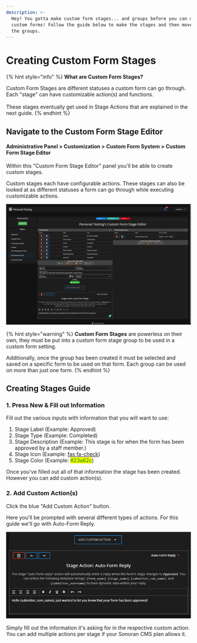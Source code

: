 ```yaml
---
description: >-
  Hey! You gotta make custom form stages... and groups before you can make
  custom forms! Follow the guide below to make the stages and then move on to
  the groups.
---
```


# Creating Custom Form Stages

{% hint style="info" %}
**What are Custom Form Stages?**

Custom Form Stages are different statuses a custom form can go through. Each "stage" can have customizable action(s) and functions.\
\
These stages eventually get used in Stage Actions that are explained in the next guide.
{% endhint %}

## Navigate to the Custom Form Stage Editor

#### Administrative Panel > Customization > Custom Form System > Custom Form Stage Editor

Within this "Custom Form Stage Editor" panel you'll be able to create custom stages.

Custom stages each have configurable actions. These stages can also be looked at as different statuses a form can go through while executing customizable actions.

![Administrative Panel Custom Form Stage Editor - Create Stages with Highly Customizable & Powerful Actions](../../.gitbook/assets/jshuDKm.png)

{% hint style="warning" %}
**Custom Form Stages** are powerless on their own, they must be put into a custom form stage group to be used in a custom form setting.

Additionally, once the group has been created it must be selected and saved on a specific form to be used on that form. Each group can be used on more than just one form.
{% endhint %}

## Creating Stages Guide

### 1. Press New & Fill out Information

Fill out the various inputs with information that you will want to use:

1. Stage Label (Example: Approved)
2. Stage Type (Example: Completed)
3. Stage Description (Example: This stage is for when the form has been approved by a staff member.)
4. Stage Icon (Example: [fas fa-check](https://fontawesome.com/v5.15/icons/check?style=solid))
5. Stage Color (Example: <mark style="color:green;">#23a62c</mark>)

Once you've filled out all of that information the stage has been created. However you can add custom action(s).

### 2. Add Custom Action(s)

Click the blue "Add Custom Action" button.

Here you'll be prompted with several different types of actions. For this guide we'll go with Auto-Form Reply.

![Custom Form Stage Action - Auto-Form Reply - Will automatically add a new reply to the form gets changed to this stage.](../../.gitbook/assets/aGrSGOd.png)

Simply fill out the information it's asking for in the respective custom action. You can add multiple actions per stage if your Sonoran CMS plan allows it.
